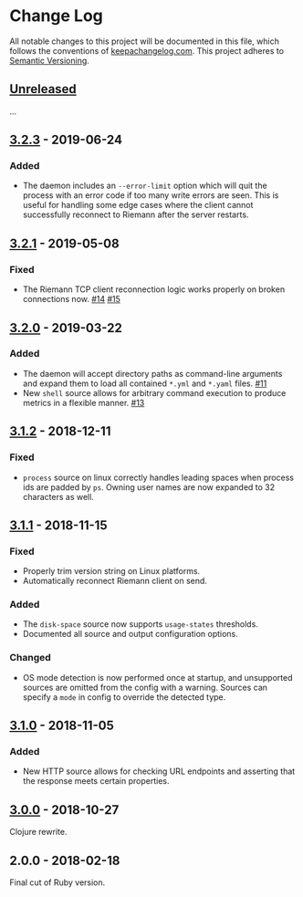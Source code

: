 Change Log
==========

All notable changes to this project will be documented in this file, which
follows the conventions of [keepachangelog.com](http://keepachangelog.com/).
This project adheres to [Semantic Versioning](http://semver.org/).

## [Unreleased]

...

## [3.2.3] - 2019-06-24

### Added
- The daemon includes an `--error-limit` option which will quit the process with
  an error code if too many write errors are seen. This is useful for handling
  some edge cases where the client cannot successfully reconnect to Riemann
  after the server restarts.

## [3.2.1] - 2019-05-08

### Fixed
- The Riemann TCP client reconnection logic works properly on broken connections
  now.
  [#14](//github.com/greglook/solanum/issues/14)
  [#15](//github.com/greglook/solanum/pull/15)

## [3.2.0] - 2019-03-22

### Added
- The daemon will accept directory paths as command-line arguments and expand
  them to load all contained `*.yml` and `*.yaml` files.
  [#11](//github.com/greglook/solanum/issues/11)
- New `shell` source allows for arbitrary command execution to produce metrics
  in a flexible manner.
  [#13](//github.com/greglook/solanum/issues/13)

## [3.1.2] - 2018-12-11

### Fixed
- `process` source on linux correctly handles leading spaces when process ids
  are padded by `ps`. Owning user names are now expanded to 32 characters as
  well.

## [3.1.1] - 2018-11-15

### Fixed
- Properly trim version string on Linux platforms.
- Automatically reconnect Riemann client on send.

### Added
- The `disk-space` source now supports `usage-states` thresholds.
- Documented all source and output configuration options.

### Changed
- OS mode detection is now performed once at startup, and unsupported sources
  are omitted from the config with a warning. Sources can specify a `mode` in
  config to override the detected type.

## [3.1.0] - 2018-11-05

### Added
- New HTTP source allows for checking URL endpoints and asserting that the
  response meets certain properties.

## [3.0.0] - 2018-10-27

Clojure rewrite.

## 2.0.0 - 2018-02-18

Final cut of Ruby version.

[Unreleased]: https://github.com/greglook/solanum/compare/3.2.3...HEAD
[3.2.3]: https://github.com/greglook/solanum/compare/3.2.1...3.2.3
[3.2.1]: https://github.com/greglook/solanum/compare/3.2.0...3.2.1
[3.2.0]: https://github.com/greglook/solanum/compare/3.1.2...3.2.0
[3.1.2]: https://github.com/greglook/solanum/compare/3.1.1...3.1.2
[3.1.1]: https://github.com/greglook/solanum/compare/3.1.0...3.1.1
[3.1.0]: https://github.com/greglook/solanum/compare/3.0.0...3.1.0
[3.0.0]: https://github.com/greglook/solanum/compare/2.0.0...3.0.0
